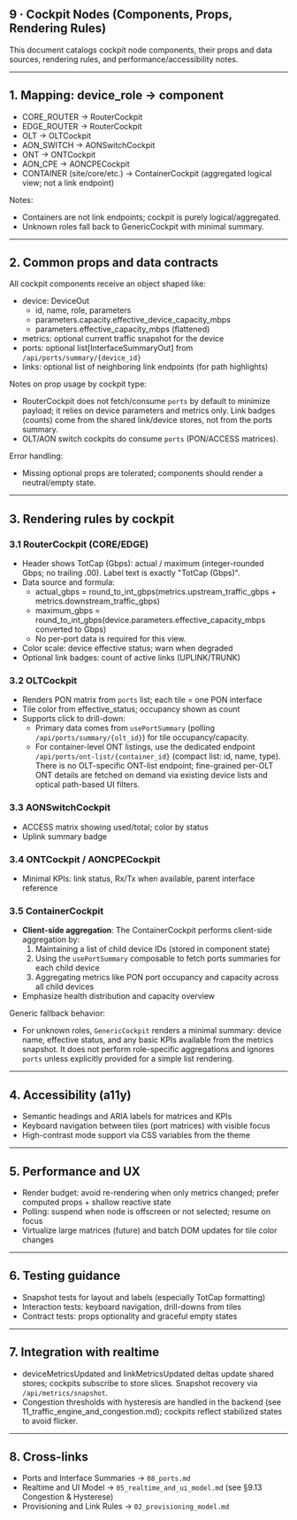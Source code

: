 ## 9 · Cockpit Nodes (Components, Props, Rendering Rules)

This document catalogs cockpit node components, their props and data sources, rendering rules, and performance/accessibility notes.

---

## 1. Mapping: device_role → component

- CORE_ROUTER → RouterCockpit
- EDGE_ROUTER → RouterCockpit
- OLT → OLTCockpit
- AON_SWITCH → AONSwitchCockpit
- ONT → ONTCockpit
- AON_CPE → AONCPECockpit
- CONTAINER (site/core/etc.) → ContainerCockpit (aggregated logical view; not a link endpoint)

Notes:

- Containers are not link endpoints; cockpit is purely logical/aggregated.
- Unknown roles fall back to GenericCockpit with minimal summary.

---

## 2. Common props and data contracts

All cockpit components receive an object shaped like:

- device: DeviceOut
  - id, name, role, parameters
  - parameters.capacity.effective_device_capacity_mbps
  - parameters.effective_capacity_mbps (flattened)
- metrics: optional current traffic snapshot for the device
- ports: optional list[InterfaceSummaryOut] from `/api/ports/summary/{device_id}`
- links: optional list of neighboring link endpoints (for path highlights)

Notes on prop usage by cockpit type:

- RouterCockpit does not fetch/consume `ports` by default to minimize payload; it relies on device parameters and metrics only. Link badges (counts) come from the shared link/device stores, not from the ports summary.
- OLT/AON switch cockpits do consume `ports` (PON/ACCESS matrices).

Error handling:

- Missing optional props are tolerated; components should render a neutral/empty state.

---

## 3. Rendering rules by cockpit

### 3.1 RouterCockpit (CORE/EDGE)

- Header shows TotCap (Gbps): actual / maximum (integer-rounded Gbps; no trailing .00). Label text is exactly "TotCap (Gbps)".
- Data source and formula:
  - actual_gbps = round_to_int_gbps(metrics.upstream_traffic_gbps + metrics.downstream_traffic_gbps)
  - maximum_gbps = round_to_int_gbps(device.parameters.effective_capacity_mbps converted to Gbps)
  - No per-port data is required for this view.
- Color scale: device effective status; warn when degraded
- Optional link badges: count of active links (UPLINK/TRUNK)

### 3.2 OLTCockpit

- Renders PON matrix from `ports` list; each tile = one PON interface
- Tile color from effective_status; occupancy shown as count
- Supports click to drill-down:
  - Primary data comes from `usePortSummary` (polling `/api/ports/summary/{olt_id}`) for tile occupancy/capacity.
  - For container-level ONT listings, use the dedicated endpoint `/api/ports/ont-list/{container_id}` (compact list: id, name, type). There is no OLT-specific ONT-list endpoint; fine-grained per-OLT ONT details are fetched on demand via existing device lists and optical path-based UI filters.

### 3.3 AONSwitchCockpit

- ACCESS matrix showing used/total; color by status
- Uplink summary badge

### 3.4 ONTCockpit / AONCPECockpit

- Minimal KPIs: link status, Rx/Tx when available, parent interface reference

### 3.5 ContainerCockpit

- **Client-side aggregation**: The ContainerCockpit performs client-side aggregation by:
  1. Maintaining a list of child device IDs (stored in component state)
  2. Using the `usePortSummary` composable to fetch ports summaries for each child device
  3. Aggregating metrics like PON port occupancy and capacity across all child devices
- Emphasize health distribution and capacity overview

Generic fallback behavior:

- For unknown roles, `GenericCockpit` renders a minimal summary: device name, effective status, and any basic KPIs available from the metrics snapshot. It does not perform role-specific aggregations and ignores `ports` unless explicitly provided for a simple list rendering.

---

## 4. Accessibility (a11y)

- Semantic headings and ARIA labels for matrices and KPIs
- Keyboard navigation between tiles (port matrices) with visible focus
- High-contrast mode support via CSS variables from the theme

---

## 5. Performance and UX

- Render budget: avoid re-rendering when only metrics changed; prefer computed props + shallow reactive state
- Polling: suspend when node is offscreen or not selected; resume on focus
- Virtualize large matrices (future) and batch DOM updates for tile color changes

---

## 6. Testing guidance

- Snapshot tests for layout and labels (especially TotCap formatting)
- Interaction tests: keyboard navigation, drill-downs from tiles
- Contract tests: props optionality and graceful empty states

---

## 7. Integration with realtime

- deviceMetricsUpdated and linkMetricsUpdated deltas update shared stores; cockpits subscribe to store slices. Snapshot recovery via `/api/metrics/snapshot`.
- Congestion thresholds with hysteresis are handled in the backend (see 11_traffic_engine_and_congestion.md); cockpits reflect stabilized states to avoid flicker.

---

## 8. Cross-links

- Ports and Interface Summaries → `08_ports.md`
- Realtime and UI Model → `05_realtime_and_ui_model.md` (see §9.13 Congestion & Hysterese)
- Provisioning and Link Rules → `02_provisioning_model.md`

